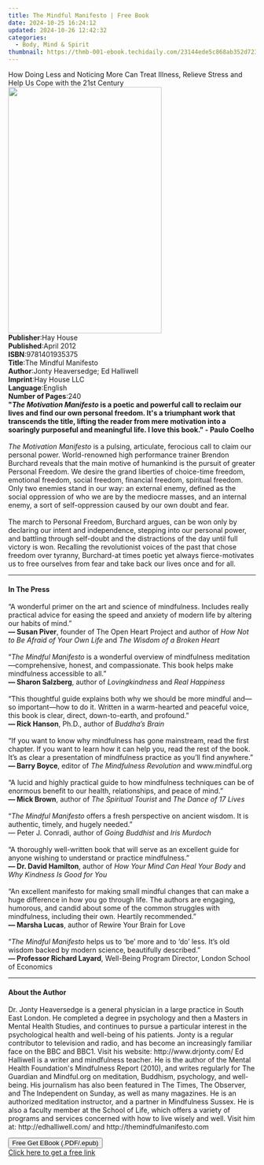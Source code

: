 ```yaml
---
title: The Mindful Manifesto | Free Book
date: 2024-10-25 16:24:12
updated: 2024-10-26 12:42:32
categories:
  - Body, Mind & Spirit
thumbnail: https://thmb-001-ebook.techidaily.com/23144ede5c868ab352d723de3d9c7b81007abe70f9d7e68ffb325de97b86ebcb.jpg
---
```

<main id="book-container">
  <div class="flex flex-col">
    <div class="book-brief flex-1 py-6 px-4 sm:p-6 md:py-10 md:px-8">
      <!-- brief-->
      <div class="book-brief-main">
        How Doing Less and Noticing More Can Treat Illness, Relieve Stress and
        Help Us Cope with the 21st Century
      </div>
    </div>
    <div
      class="book-meta-info flex-1 grid gap-4 col-start-1 col-end-3 row-start-1 sm:mb-6 sm:grid-cols-4 lg:gap-6 lg:col-start-2 lg:row-end-6 lg:row-span-6 lg:mb-0"
    >
      <div
        class="book-meta-info-left place-content-center mt-4 p-4 text-sm leading-6 col-start-2 col-span-2 dark:text-slate-400"
      >
        <img
          class="w-full h-500 object-cover rounded-lg sm:h-255 sm:col-span-2 lg:col-span-full"
          src="https://img-001-ebook.techidaily.com/3bf2af422adb0ab4c7abafeef83ad9728f48dc24419951658f75aca98804ae2f.jpg"
          alt=""
          width="312"
          height="500"
        />
      </div>
      <div
        class="book-meta-info-right mt-2 col-start-1 row-start-2 col-span-3 self-center"
      >
        <!-- meta data  -->
        <div class="flex flex-col px-4 md:px-8">
          <div class="flex-1">
            <strong>Publisher</strong>:<span class="px-2">Hay House</span>
          </div>
          <div class="flex-1">
            <strong>Published</strong>:<span class="px-2">April 2012</span>
          </div>
          <div class="flex-1">
            <strong>ISBN</strong>:<span class="px-2">9781401935375</span>
          </div>
          <div class="flex-1">
            <strong>Title</strong>:<span class="px-2"
              >The Mindful Manifesto</span
            >
          </div>
          <div class="flex-1">
            <strong>Author</strong>:<span class="px-2"
              >Jonty Heaversedge; Ed Halliwell</span
            >
          </div>
          <div class="flex-1">
            <strong>Imprint</strong>:<span class="px-2">Hay House LLC</span>
          </div>
          <div class="flex-1">
            <strong>Language</strong>:<span class="px-2">English</span>
          </div>
          <div class="flex-1">
            <strong>Number of Pages</strong>:<span class="px-2">240</span>
          </div>
        </div>
      </div>
    </div>
    <div class="book-description flex-1 py-6 px-4 sm:p-6 md:py-10 md:px-8">
      <div class="book-description-main">
        <div accordion-content="" id="description">
          <b
            >"<i>The Motivation Manifesto</i> is a poetic and powerful call to
            reclaim our lives and find our own personal freedom. It's a
            triumphant work that transcends the title, lifting the reader from
            mere motivation into a soaringly purposeful and meaningful life. I
            love this book." - Paulo Coelho<br /></b
          ><br /><i>The Motivation Manifesto</i> is a pulsing, articulate,
          ferocious call to claim our personal power. World-renowned high
          performance trainer Brendon Burchard reveals that the main motive of
          humankind is the pursuit of greater Personal Freedom. We desire the
          grand liberties of choice-time freedom, emotional freedom, social
          freedom, financial freedom, spiritual freedom. Only two enemies stand
          in our way: an external enemy, defined as the social oppression of who
          we are by the mediocre masses, and an internal enemy, a sort of
          self-oppression caused by our own doubt and fear.<br /><br />The march
          to Personal Freedom, Burchard argues, can be won only by declaring our
          intent and independence, stepping into our personal power, and
          battling through self-doubt and the distractions of the day until full
          victory is won. Recalling the revolutionist voices of the past that
          chose freedom over tyranny, Burchard-at times poetic yet always
          fierce-motivates us to free ourselves from fear and take back our
          lives once and for all.
        </div>
        <div class="accordion-fader"></div>
      </div>
    </div>
    <div class="book-excerpts flex-1 py-6 px-4 sm:p-6 md:py-10 md:px-8">
      <!-- excerpts-->
      <div class="book-excerpts-main">
        <hr />
        <h4 class="placeholder placeholder-heading">
          <span>In The Press</span>
        </h4>
        <p>
          “A wonderful primer on the art and science of mindfulness. Includes
          really practical advice for easing the speed and anxiety of modern
          life by altering our habits of mind.”<br /><b>— Susan Piver</b>,
          founder of The Open Heart Project and author of
          <i>How Not to Be Afraid of Your Own Life </i>and
          <i>The Wisdom of a Broken Heart</i><br /><br />“<i
            >The Mindful Manifesto</i
          >
          is a wonderful overview of mindfulness meditation—comprehensive,
          honest, and compassionate. This book helps make mindfulness accessible
          to all.”<br /><b>— Sharon Salzberg</b>, author of
          <i>Lovingkindness</i> and <i>Real Happiness</i><br /><br />“This
          thoughtful guide explains both why we should be more mindful and—so
          important—how to do it. Written in a warm-hearted and peaceful voice,
          this book is clear, direct, down-to-earth, and profound.”<br /><b
            >— Rick Hanson</b
          >, Ph.D., author of <i>Buddha’s Brain</i><br /><br />“If you want to
          know why mindfulness has gone mainstream, read the first chapter. If
          you want to learn how it can help you, read the rest of the book. It’s
          as clear a presentation of mindfulness practice as you’ll find
          anywhere.”<br /><b>— Barry Boyce</b>, editor of
          <i>The Mindfulness Revolution </i>and www.mindful.org<br /><br />“A
          lucid and highly practical guide to how mindfulness techniques can be
          of enormous benefit to our health, relationships, and peace of
          mind.”<br /><b>— Mick Brown</b>, author of
          <i>The&nbsp;Spiritual Tourist&nbsp;</i>and<i>
            The Dance of 17 Lives<br /></i
          ><br />“<i>The Mindful Manifesto </i>offers a fresh perspective on
          ancient wisdom. It is authentic, timely, and hugely needed.”<br />—&nbsp;Peter
          J. Conradi, author of <i>Going Buddhist</i> and <i>Iris Murdoch</i
          ><br /><br />“A thoroughly well-written book that will serve as an
          excellent guide for anyone wishing to understand or practice
          mindfulness.”<br /><b>— Dr. David Hamilton</b>, author of
          <i>How Your Mind Can Heal Your Body</i> and
          <i>Why Kindness Is Good for You</i><br /><br />“An excellent manifesto
          for making small mindful changes that can make a huge difference in
          how you go through life. The authors are engaging, humorous, and
          candid about some of the common struggles with mindfulness, including
          their own. Heartily recommended.”<br /><b>— Marsha Lucas</b>, author
          of Rewire Your Brain for Love<br /><br />“<i>The Mindful Manifesto </i
          >helps us to ‘be’ more and to ‘do’ less. It’s old wisdom backed by
          modern science, beautifully described.”<br /><b
            >— Professor Richard Layard</b
          >, Well-Being Program Director, London School of Economics
        </p>
      </div>
    </div>
    <div class="book-about-author flex-1 py-6 px-4 sm:p-6 md:py-10 md:px-8">
      <!-- about author-->
      <div class="book-main-author-main">
        <hr />
        <h4 class="placeholder placeholder-heading">
          <span>About the Author</span>
        </h4>
        <p>
          Dr. Jonty Heaversedge is a general physician in a large practice in
          South East London. He completed a degree in psychology and then a
          Masters in Mental Health Studies, and continues to pursue a particular
          interest in the psychological health and well-being of his patients.
          Jonty is a regular contributor to television and radio, and has become
          an increasingly familiar face on the BBC and BBC1. Visit his website:
          http://www.drjonty.com/ Ed Halliwell is a writer and mindfulness
          teacher. He is the author of the Mental Health Foundation's
          Mindfulness Report (2010), and writes regularly for The Guardian and
          Mindful.org on meditation, Buddhism, psychology, and well-being. His
          journalism has also been featured in The Times, The Observer, and The
          Independent on Sunday, as well as many magazines. He is an authorized
          meditation instructor, and a partner in Mindfulness Sussex. He is also
          a faculty member at the School of Life, which offers a variety of
          programs and services concerned with how to live wisely and well.
          Visit him at: http://edhalliwell.com/ and
          http://themindfulmanifesto.com
        </p>
      </div>
    </div>
    <div class="book-free-get flex-1 py-6 px-4 sm:p-6 md:py-10 md:px-8">
      <button
        id="btn-free-get"
        class="bg-blue-500 hover:bg-blue-700 text-white font-bold py-2 px-4 rounded"
      >
        Free Get EBook (.PDF/.epub)
      </button>
      <div id="countdown-display" class="px-2 text-lg mt-2"></div>
      <a
        id="free-link"
        class="hidden bg-blue-500 hover:bg-blue-700 text-white font-bold py-2 px-4 rounded"
        href="https://www.ebooks.com/en-us/book/96317599/the-mindful-manifesto/jonty-heaversedge/"
        target="_blank"
        >Click here to get a free link</a
      >
    </div>
    <script>
      let countdownTime = 0;
      let countdownInterval = null;
      document
        .getElementById('btn-free-get')
        .addEventListener('click', startCountdown);
      function startCountdown() {
        countdownTime = new Date().getTime() + 60000 * 3;
        countdownInterval = setInterval(updateCountdown, 1000);
        document.getElementById('btn-free-get').disabled = true;
        document
          .getElementById('btn-free-get')
          .classList.add('bg-gray-500', 'cursor-not-allowed');
      }
      function updateCountdown() {
        let currentTime = new Date().getTime();
        let timeLeft = countdownTime - currentTime;
        let secondsLeft = Math.floor(timeLeft / 1000);
        document.getElementById('countdown-display').innerHTML =
          `Remaining time: ${secondsLeft} seconds.`;
        if (secondsLeft <= 0) {
          clearInterval(countdownInterval);
          document.getElementById('btn-free-get').classList.add('hidden');
          document.getElementById('free-link').classList.remove('hidden');
          document.getElementById('countdown-display').innerHTML = '';
        }
      }
    </script>
  </div>
</main>
